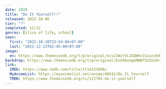```yaml
---
date: 2020
title: "Do It Yourself!!"
released: 2022-10-06
tier: "?"
completed: 12/12
genres: [slice of life, school]
seen:
  first: "2022-10-20T23:54:00+07:00"
  last: "2022-12-22T02:45:00+07:00"
image:
  en: https://www.themoviedb.org/t/p/original/ocsJ1WzlVL2GQWHx1SzozcKHjUp.jpg
backdrop: https://www.themoviedb.org/t/p/original/bzG9AongeMWW75U2Gn0rjoSymki.jpg
link:
  IMDb: https://www.imdb.com/title/tt14323890/
  MyAnimeList: https://myanimelist.net/anime/48542/Do_It_Yourself
  TMDB: https://www.themoviedb.org/tv/121702-do-it-yourself
---
```

